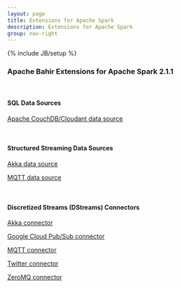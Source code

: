 ```yaml
---
layout: page
title: Extensions for Apache Spark
description: Extensions for Apache Spark
group: nav-right
---
```

<!--
{% comment %}
Licensed to the Apache Software Foundation (ASF) under one or more
contributor license agreements.  See the NOTICE file distributed with
this work for additional information regarding copyright ownership.
The ASF licenses this file to you under the Apache License, Version 2.0
(the "License"); you may not use this file except in compliance with
the License.  You may obtain a copy of the License at

http://www.apache.org/licenses/LICENSE-2.0

Unless required by applicable law or agreed to in writing, software
distributed under the License is distributed on an "AS IS" BASIS,
WITHOUT WARRANTIES OR CONDITIONS OF ANY KIND, either express or implied.
See the License for the specific language governing permissions and
limitations under the License.
{% endcomment %}
-->

{% include JB/setup %}

### Apache Bahir Extensions for Apache Spark 2.1.1

<br/>

#### SQL  Data Sources

[Apache CouchDB/Cloudant data source](../spark-sql-cloudant)

<br/>

#### Structured Streaming Data Sources

[Akka data source](../spark-sql-streaming-akka)

[MQTT data source](../spark-sql-streaming-mqtt)

<br/>

#### Discretized Streams (DStreams) Connectors

[Akka connector](../spark-streaming-akka)

[Google Cloud Pub/Sub connector](../spark-streaming-pubsub)

[MQTT connector](../spark-streaming-mqtt)

[Twitter connector](../spark-streaming-twitter)

[ZeroMQ connector](../spark-streaming-zeromq)
